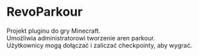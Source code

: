 # RevoParkour

Projekt pluginu do gry Minecraft. <br>
Umożliwia administratorowi tworzenie aren parkour. <br>
Użytkownicy mogą dołączać i zaliczać checkpointy, aby wygrać.
